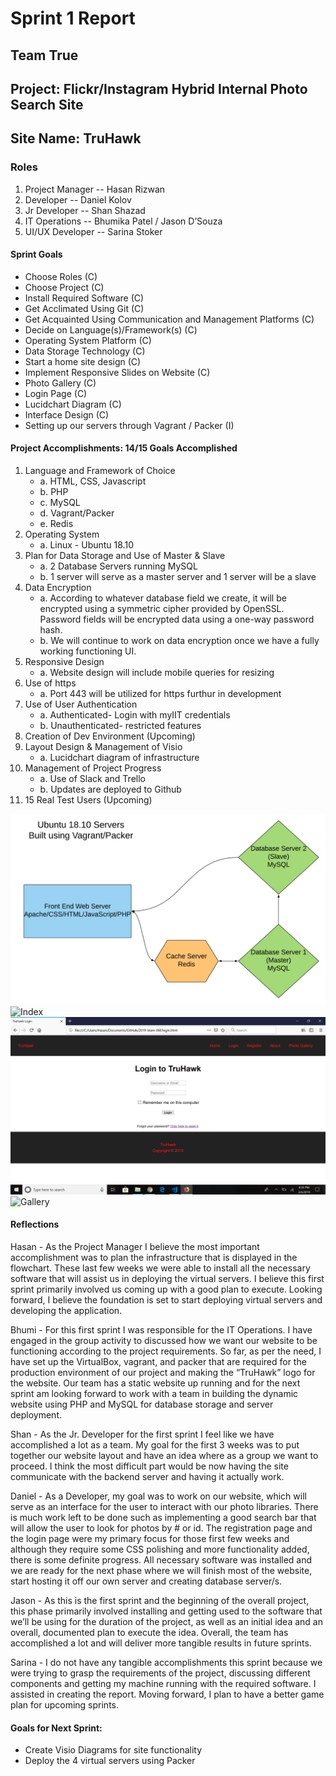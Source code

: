 # Sprint 1 Report
## Team True
## Project: Flickr/Instagram Hybrid Internal Photo Search Site
## Site Name: TruHawk
### Roles
1. Project Manager -- Hasan Rizwan
2. Developer -- Daniel Kolov
3. Jr Developer -- Shan Shazad
4. IT Operations -- Bhumika Patel / Jason D’Souza
5. UI/UX Developer -- Sarina Stoker
#### Sprint Goals
- Choose Roles (C)
- Choose Project (C)
- Install Required Software (C)
- Get Acclimated Using Git (C)
- Get Acquainted Using Communication and Management Platforms (C)
- Decide on Language(s)/Framework(s) (C)
- Operating System Platform (C)
- Data Storage Technology (C)
- Start a home site design (C)
- Implement Responsive Slides on Website (C)
- Photo Gallery (C)
- Login Page (C)
- Lucidchart Diagram (C)
- Interface Design (C)
- Setting up our servers through Vagrant / Packer (I) 
#### Project Accomplishments: 14/15 Goals Accomplished
1. Language and Framework of Choice
   - a. HTML, CSS, Javascript
   - b. PHP
   - c. MySQL
   - d. Vagrant/Packer
   - e. Redis
2. Operating System
   - a. Linux - Ubuntu 18.10
3. Plan for Data Storage and Use of Master & Slave
   - a. 2 Database Servers running MySQL
   - b. 1 server will serve as a master server and 1 server will be a slave
4. Data Encryption
   - a. According to whatever database field we create, it will be encrypted using a symmetric cipher provided by OpenSSL. Password fields will be encrypted data using a one-way password hash.
   - b. We will continue to work on data encryption once we have a fully working functioning UI. 
5. Responsive Design
   - a. Website design will include mobile queries for resizing
6. Use of https
   - a. Port 443 will be utilized for https furthur in development
7. Use of User Authentication
   - a. Authenticated- Login with myIIT credentials
   - b. Unauthenticated- restricted features
8. Creation of Dev Environment (Upcoming)
9. Layout Design & Management of Visio 
   - a. Lucidchart diagram of infrastructure 
10. Management of Project Progress
    - a. Use of Slack and Trello
    - b. Updates are deployed to Github
11. 15 Real Test Users (Upcoming)

![Infrastructure](images/infrastructure.png "Infrastructure")
![Index](images/index.png "Index")
![Login](images/login.png "Login")
![Gallery](images/gallery.png "Gallery")
#### Reflections
Hasan - As the Project Manager I believe the most important accomplishment was to plan the infrastructure that is displayed in the flowchart. These last few weeks we were able to install all the necessary software that will assist us in deploying the virtual servers. I believe this first sprint primarily involved us coming up with a good plan to execute. Looking forward, I believe the foundation is set to start deploying virtual servers and developing the application. 

Bhumi - For this first sprint I was responsible for the IT Operations. I have engaged in the group activity to discussed how we want our website to be functioning according to the project requirements. So far, as per the need, I have set up the VirtualBox, vagrant, and packer that are required for the production environment of our project and making the “TruHawk” logo for the website. Our team has a static website up running and for the next sprint am looking forward to work with a team in building the dynamic website using PHP and MySQL for database storage and server deployment.

Shan - As the Jr. Developer for the first sprint I feel like we have accomplished a lot as a team. My goal for the first 3 weeks was to put together our website layout and have an idea where as a group we want to proceed. I think the most difficult part would be now having the site communicate with the backend server and having it actually work. 

Daniel - As a Developer, my goal was to work on our website, which will serve as an interface for the user to interact with our photo libraries. There is much work left to be done such as implementing a good search bar that will allow the user to look for photos by # or id. The registration page and the login page were my primary focus for those first few weeks and although they require some CSS polishing and more functionality added, there is some definite progress. All necessary software was installed and we are ready for the next phase where we will finish most of the website, start hosting it off our own server and creating database server/s.

Jason - As this is the first sprint and the beginning of the overall project, this phase primarily involved installing and getting used to the software that we’ll be using for the duration of the project, as well as an initial idea and an overall, documented plan to execute the idea. Overall, the team has accomplished a lot and will deliver more tangible results in future sprints.

Sarina - I do not have any tangible accomplishments this sprint because we were trying to grasp the requirements of the project, discussing different components and getting my machine running with the required software. I assisted in creating the report. Moving forward, I plan to have a better game plan for upcoming sprints.

#### Goals for Next Sprint:
- Create Visio Diagrams for site functionality
- Deploy the 4 virtual servers using Packer
